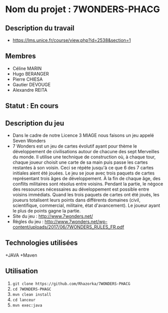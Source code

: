 # Nom du projet : 7WONDERS-PHACG

## Description du travail
+ https://lms.unice.fr/course/view.php?id=2538&section=1

## Membres
+ Céline MARIN
+ Hugo BERANGER
+ Pierre CHIESA
+ Gautier DEVOUGE
+ Alexandre REITA

## Statut : En cours

## Description du jeu

+ Dans le cadre de notre Licence 3 MIAGE nous faisons un jeu appelé Seven Wonders
+ 7 Wonders est un jeu de cartes évolutif ayant pour thème le développement de civilisations autour de chacune des sept Merveilles du monde.
Il utilise une technique de construction où, à chaque tour, chaque joueur choisit une carte de sa main puis passe les cartes restantes à son voisin. Ceci se répète jusqu'à ce que 6 des 7 cartes initiales aient été jouées. Le jeu se joue avec trois paquets de cartes représentant trois âges de développement. À la fin de chaque âge, des conflits militaires sont résolus entre voisins.
Pendant la partie, le négoce des ressources nécessaires au développement est possible entre voisins immédiats. Quand les trois paquets de cartes ont été joués, les joueurs totalisent leurs points dans différents domaines (civil, scientifique, commercial, militaire, état d'avancement). Le joueur ayant le plus de points gagne la partie. 
+ Site du jeu : http://www.7wonders.net/
+ Règles du jeu : http://www.7wonders.net/wp-content/uploads/2017/06/7WONDERS_RULES_FR.pdf

## Technologies utilisées
+JAVA
+Maven

## Utilisation

1. `git clone https://github.com/Rhazorka/7WONDERS-PHACG`
2. `cd 7WONDERS-PHAGC`
3. `mvn clean install`
4. `cd lanceur`
5. `mvn exec:java`
